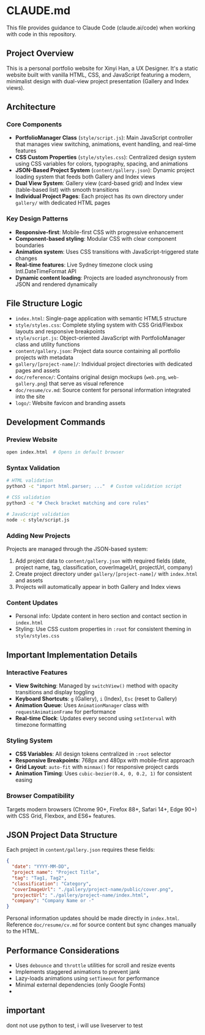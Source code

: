 # CLAUDE.md

This file provides guidance to Claude Code (claude.ai/code) when working with code in this repository.

## Project Overview

This is a personal portfolio website for Xinyi Han, a UX Designer. It's a static website built with vanilla HTML, CSS, and JavaScript featuring a modern, minimalist design with dual-view project presentation (Gallery and Index views).

## Architecture

### Core Components

- **PortfolioManager Class** (`style/script.js`): Main JavaScript controller that manages view switching, animations, event handling, and real-time features
- **CSS Custom Properties** (`style/styles.css`): Centralized design system using CSS variables for colors, typography, spacing, and animations  
- **JSON-Based Project System** (`content/gallery.json`): Dynamic project loading system that feeds both Gallery and Index views
- **Dual View System**: Gallery view (card-based grid) and Index view (table-based list) with smooth transitions
- **Individual Project Pages**: Each project has its own directory under `gallery/` with dedicated HTML pages

### Key Design Patterns

- **Responsive-first**: Mobile-first CSS with progressive enhancement
- **Component-based styling**: Modular CSS with clear component boundaries
- **Animation system**: Uses CSS transitions with JavaScript-triggered state changes
- **Real-time features**: Live Sydney timezone clock using Intl.DateTimeFormat API
- **Dynamic content loading**: Projects are loaded asynchronously from JSON and rendered dynamically

## File Structure Logic

- `index.html`: Single-page application with semantic HTML5 structure
- `style/styles.css`: Complete styling system with CSS Grid/Flexbox layouts and responsive breakpoints
- `style/script.js`: Object-oriented JavaScript with PortfolioManager class and utility functions
- `content/gallery.json`: Project data source containing all portfolio projects with metadata
- `gallery/[project-name]/`: Individual project directories with dedicated pages and assets
- `doc/reference/`: Contains original design mockups (`web.png`, `web-gallery.png`) that serve as visual reference
- `doc/resume/cv.md`: Source content for personal information integrated into the site
- `logo/`: Website favicon and branding assets

## Development Commands

### Preview Website
```bash
open index.html  # Opens in default browser
```

### Syntax Validation
```bash
# HTML validation
python3 -c "import html.parser; ..."  # Custom validation script

# CSS validation  
python3 -c "# Check bracket matching and core rules"

# JavaScript validation
node -c style/script.js
```

### Adding New Projects
Projects are managed through the JSON-based system:
1. Add project data to `content/gallery.json` with required fields (date, project name, tag, classification, coverImageUrl, projectUrl, company)
2. Create project directory under `gallery/[project-name]/` with `index.html` and assets
3. Projects will automatically appear in both Gallery and Index views

### Content Updates
- Personal info: Update content in hero section and contact section in `index.html`
- Styling: Use CSS custom properties in `:root` for consistent theming in `style/styles.css`

## Important Implementation Details

### Interactive Features
- **View Switching**: Managed by `switchView()` method with opacity transitions and display toggling
- **Keyboard Shortcuts**: `g` (Gallery), `i` (Index), `Esc` (reset to Gallery)
- **Animation Queue**: Uses `AnimationManager` class with `requestAnimationFrame` for performance
- **Real-time Clock**: Updates every second using `setInterval` with timezone formatting

### Styling System
- **CSS Variables**: All design tokens centralized in `:root` selector
- **Responsive Breakpoints**: 768px and 480px with mobile-first approach
- **Grid Layout**: `auto-fit` with `minmax()` for responsive project cards
- **Animation Timing**: Uses `cubic-bezier(0.4, 0, 0.2, 1)` for consistent easing

### Browser Compatibility
Targets modern browsers (Chrome 90+, Firefox 88+, Safari 14+, Edge 90+) with CSS Grid, Flexbox, and ES6+ features.

## JSON Project Data Structure

Each project in `content/gallery.json` requires these fields:
```json
{
  "date": "YYYY-MM-DD",
  "project name": "Project Title",
  "tag": "Tag1, Tag2",
  "classification": "Category",
  "coverImageUrl": "./gallery/project-name/public/cover.png",
  "projectUrl": "./gallery/project-name/index.html",
  "company": "Company Name or -"
}
```

Personal information updates should be made directly in `index.html`. Reference `doc/resume/cv.md` for source content but sync changes manually to the HTML.

## Performance Considerations

- Uses `debounce` and `throttle` utilities for scroll and resize events
- Implements staggered animations to prevent jank
- Lazy-loads animations using `setTimeout` for performance
- Minimal external dependencies (only Google Fonts)
- 
## important
dont not use python to test, i will use liveserver to test

